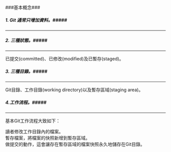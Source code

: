 ###基本概念###
<br>
##### 1. Git 通常只增加資料。#####

---------------------

##### 2. 三種狀態。#####

---------------------

已提交(committed)、已修改(modified)及已暫存(staged)。

##### 3. 三種目錄。#####

----------------------

Git目錄、工作目錄(working directory)以及暫存區域(staging area)。

##### 4.工作流程。#####

-----------------------

基本Git工作流程大致如下：

讀者修改工作目錄內的檔案。<br>
暫存檔案，將檔案的快照新增到暫存區域。<br>
做提交的動作，這會讓存在暫存區域的檔案快照永久地儲存在Git目錄。<br>



